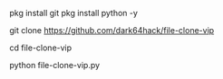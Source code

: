 pkg install git 
pkg install python -y

git clone https://github.com/dark64hack/file-clone-vip

cd file-clone-vip

python file-clone-vip.py
